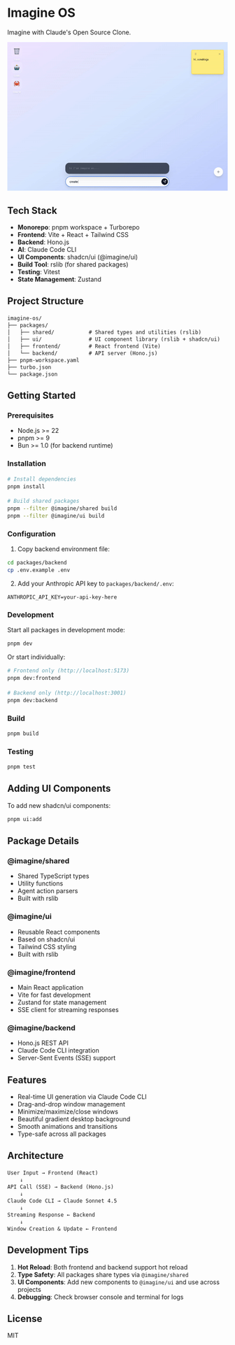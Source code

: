 # Imagine OS

Imagine with Claude's Open Source Clone.

![Image](./assets/gif.gif)

## Tech Stack

- **Monorepo**: pnpm workspace + Turborepo
- **Frontend**: Vite + React + Tailwind CSS
- **Backend**: Hono.js
- **AI**: Claude Code CLI
- **UI Components**: shadcn/ui (@imagine/ui)
- **Build Tool**: rslib (for shared packages)
- **Testing**: Vitest
- **State Management**: Zustand

## Project Structure

```
imagine-os/
├── packages/
│   ├── shared/           # Shared types and utilities (rslib)
│   ├── ui/               # UI component library (rslib + shadcn/ui)
│   ├── frontend/         # React frontend (Vite)
│   └── backend/          # API server (Hono.js)
├── pnpm-workspace.yaml
├── turbo.json
└── package.json
```

## Getting Started

### Prerequisites

- Node.js >= 22
- pnpm >= 9
- Bun >= 1.0 (for backend runtime)

### Installation

```bash
# Install dependencies
pnpm install

# Build shared packages
pnpm --filter @imagine/shared build
pnpm --filter @imagine/ui build
```

### Configuration

1. Copy backend environment file:

```bash
cd packages/backend
cp .env.example .env
```

2. Add your Anthropic API key to `packages/backend/.env`:

```
ANTHROPIC_API_KEY=your-api-key-here
```

### Development

Start all packages in development mode:

```bash
pnpm dev
```

Or start individually:

```bash
# Frontend only (http://localhost:5173)
pnpm dev:frontend

# Backend only (http://localhost:3001)
pnpm dev:backend
```

### Build

```bash
pnpm build
```

### Testing

```bash
pnpm test
```

## Adding UI Components

To add new shadcn/ui components:

```bash
pnpm ui:add
```

## Package Details

### @imagine/shared

- Shared TypeScript types
- Utility functions
- Agent action parsers
- Built with rslib

### @imagine/ui

- Reusable React components
- Based on shadcn/ui
- Tailwind CSS styling
- Built with rslib

### @imagine/frontend

- Main React application
- Vite for fast development
- Zustand for state management
- SSE client for streaming responses

### @imagine/backend

- Hono.js REST API
- Claude Code CLI integration
- Server-Sent Events (SSE) support

## Features

- Real-time UI generation via Claude Code CLI
- Drag-and-drop window management
- Minimize/maximize/close windows
- Beautiful gradient desktop background
- Smooth animations and transitions
- Type-safe across all packages

## Architecture

```
User Input → Frontend (React)
    ↓
API Call (SSE) → Backend (Hono.js)
    ↓
Claude Code CLI → Claude Sonnet 4.5
    ↓
Streaming Response ← Backend
    ↓
Window Creation & Update ← Frontend
```

## Development Tips

1. **Hot Reload**: Both frontend and backend support hot reload
2. **Type Safety**: All packages share types via `@imagine/shared`
3. **UI Components**: Add new components to `@imagine/ui` and use across projects
4. **Debugging**: Check browser console and terminal for logs

## License

MIT

